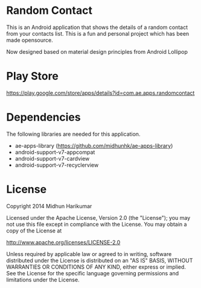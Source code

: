 Random Contact
==============

This is an Android application that shows the details of a random contact from your contacts list. This is a fun and personal project which has been made opensource.

Now designed based on material design principles from Android Lollipop

Play Store
==========
https://play.google.com/store/apps/details?id=com.ae.apps.randomcontact

Dependencies
============
The following libraries are needed for this application.
- ae-apps-library (https://github.com/midhunhk/ae-apps-library)
- android-support-v7-appcompat
- android-support-v7-cardview
- android-support-v7-recyclerview

License
=======
Copyright 2014 Midhun Harikumar

Licensed under the Apache License, Version 2.0 (the "License"); you may not use this file except in compliance with the License. You may obtain a copy of the License at

http://www.apache.org/licenses/LICENSE-2.0

Unless required by applicable law or agreed to in writing, software distributed under the License is distributed on an "AS IS" BASIS, WITHOUT WARRANTIES OR CONDITIONS OF ANY KIND, either express or implied. See the License for the specific language governing permissions and limitations under the License.
